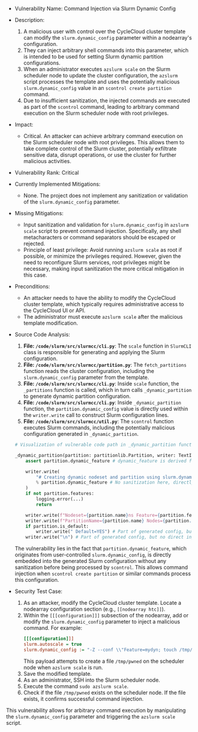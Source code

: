 - Vulnerability Name: Command Injection via Slurm Dynamic Config
- Description:
    1. A malicious user with control over the CycleCloud cluster template can modify the `slurm.dynamic_config` parameter within a nodearray's configuration.
    2. They can inject arbitrary shell commands into this parameter, which is intended to be used for setting Slurm dynamic partition configurations.
    3. When an administrator executes `azslurm scale` on the Slurm scheduler node to update the cluster configuration, the `azslurm` script processes the template and uses the potentially malicious `slurm.dynamic_config` value in an `scontrol create partition` command.
    4. Due to insufficient sanitization, the injected commands are executed as part of the `scontrol` command, leading to arbitrary command execution on the Slurm scheduler node with root privileges.
- Impact:
    - Critical. An attacker can achieve arbitrary command execution on the Slurm scheduler node with root privileges. This allows them to take complete control of the Slurm cluster, potentially exfiltrate sensitive data, disrupt operations, or use the cluster for further malicious activities.
- Vulnerability Rank: Critical
- Currently Implemented Mitigations:
    - None. The project does not implement any sanitization or validation of the `slurm.dynamic_config` parameter.
- Missing Mitigations:
    - Input sanitization and validation for `slurm.dynamic_config` in `azslurm scale` script to prevent command injection. Specifically, any shell metacharacters or command separators should be escaped or rejected.
    - Principle of least privilege: Avoid running `azslurm scale` as root if possible, or minimize the privileges required. However, given the need to reconfigure Slurm services, root privileges might be necessary, making input sanitization the more critical mitigation in this case.
- Preconditions:
    - An attacker needs to have the ability to modify the CycleCloud cluster template, which typically requires administrative access to the CycleCloud UI or API.
    - The administrator must execute `azslurm scale` after the malicious template modification.
- Source Code Analysis:
    1. **File: `/code/slurm/src/slurmcc/cli.py`**: The `scale` function in `SlurmCLI` class is responsible for generating and applying the Slurm configuration.
    2. **File: `/code/slurm/src/slurmcc/partition.py`**: The `fetch_partitions` function reads the cluster configuration, including the `slurm.dynamic_config` parameter from the template.
    3. **File: `/code/slurm/src/slurmcc/cli.py`**: Inside `scale` function, the `_partitions` function is called, which in turn calls `_dynamic_partition` to generate dynamic partition configuration.
    4. **File: `/code/slurm/src/slurmcc/cli.py`**: Inside `_dynamic_partition` function, the `partition.dynamic_config` value is directly used within the `writer.write` call to construct Slurm configuration lines.
    5. **File: `/code/slurm/src/slurmcc/util.py`**: The `scontrol` function executes Slurm commands, including the potentially malicious configuration generated in `_dynamic_partition`.

    ```python
    # Visualization of vulnerable code path in _dynamic_partition function within /code/slurm/src/slurmcc/cli.py

    _dynamic_partition(partition: partitionlib.Partition, writer: TextIO) -> None:
        assert partition.dynamic_feature # dynamic_feature is derived from slurm.dynamic_config

        writer.write(
            "# Creating dynamic nodeset and partition using slurm.dynamic_feature=%s\n"
            % partition.dynamic_feature # No sanitization here, directly using user input
        )
        if not partition.features:
            logging.error(...)
            return

        writer.write(f"Nodeset={partition.name}ns Feature={partition.features[0]}\n") # Part of generated config, but no direct injection here
        writer.write(f"PartitionName={partition.name} Nodes={partition.name}ns") # Part of generated config, but no direct injection here
        if partition.is_default:
            writer.write(" Default=YES") # Part of generated config, but no direct injection here
        writer.write("\n") # Part of generated config, but no direct injection here
    ```
    The vulnerability lies in the fact that `partition.dynamic_feature`, which originates from user-controlled `slurm.dynamic_config`, is directly embedded into the generated Slurm configuration without any sanitization before being processed by `scontrol`. This allows command injection when `scontrol create partition` or similar commands process this configuration.

- Security Test Case:
    1. As an attacker, modify the CycleCloud cluster template. Locate a nodearray configuration section (e.g., `[[nodearray htc]]`).
    2. Within the `[[[configuration]]]` subsection of the nodearray, add or modify the `slurm.dynamic_config` parameter to inject a malicious command. For example:
        ```ini
        [[[configuration]]]
        slurm.autoscale = true
        slurm.dynamic_config := "-Z --conf \\"Feature=mydyn; touch /tmp/pwned;\\""
        ```
        This payload attempts to create a file `/tmp/pwned` on the scheduler node when `azslurm scale` is run.
    3. Save the modified template.
    4. As an administrator, SSH into the Slurm scheduler node.
    5. Execute the command `sudo azslurm scale`.
    6. Check if the file `/tmp/pwned` exists on the scheduler node. If the file exists, it confirms successful command injection.

This vulnerability allows for arbitrary command execution by manipulating the `slurm.dynamic_config` parameter and triggering the `azslurm scale` script.